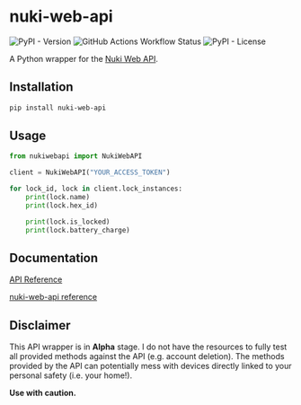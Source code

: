 # nuki-web-api

![PyPI - Version](https://img.shields.io/pypi/v/nuki-web-api)
![GitHub Actions Workflow Status](https://img.shields.io/github/actions/workflow/status/barghest89/nuki-web-api/python-build-on-push.yml)
![PyPI - License](https://img.shields.io/pypi/l/nuki-web-api)


A Python wrapper for the [Nuki Web API](https://api.nuki.io/).

## Installation

```bash
pip install nuki-web-api
```


## Usage
```Python
from nukiwebapi import NukiWebAPI

client = NukiWebAPI("YOUR_ACCESS_TOKEN")

for lock_id, lock in client.lock_instances:
    print(lock.name)
    print(lock.hex_id)

    print(lock.is_locked)
    print(lock.battery_charge)

```

## Documentation
    
[API Reference](https://api.nuki.io/)

[nuki-web-api reference](https://barghest89.github.io/nuki-web-api/)

## Disclaimer

This API wrapper is in **Alpha** stage. I do not have the resources to fully test all provided methods against the API (e.g. account deletion).
The methods provided by the API can potentially mess with devices directly linked to your personal safety (i.e. your home!).

**Use with caution.**

